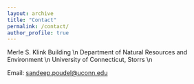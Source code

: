 ```yaml
---
layout: archive
title: "Contact"
permalink: /contact/
author_profile: true
---
```

Merle S. Klink Building \n
Department of Natural Resources and Environment \n
University of Connecticut, Storrs \n

Email: sandeep.poudel@uconn.edu